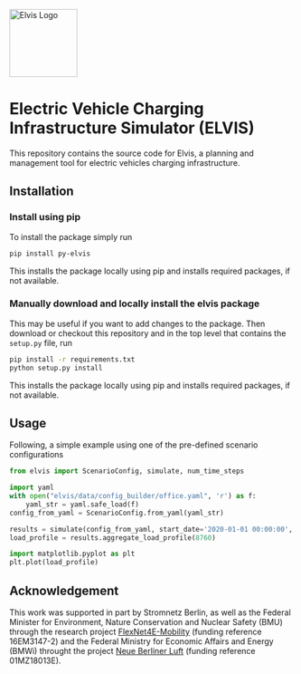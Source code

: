 

<img src="https://i.imgur.com/CVM5RUD.png" alt="Elvis Logo" height="120px" 
/>

# Electric Vehicle Charging Infrastructure Simulator (ELVIS)
This repository contains the source code for Elvis, a planning and management tool for electric vehicles charging infrastructure.
## Installation
### Install using pip

To install the package simply run
```bash
pip install py-elvis
```
This installs the package locally using pip and installs required packages, if not available. 

### Manually download and locally install the elvis package

This may be useful if you want to add changes to the package. Then download or checkout this repository and in the top level that contains the `setup.py` file, run
```bash
pip install -r requirements.txt
python setup.py install
```
This installs the package locally using pip and installs required packages, if not available. 

## Usage

Following, a simple example using one of the pre-defined scenario configurations
```python
from elvis import ScenarioConfig, simulate, num_time_steps

import yaml
with open("elvis/data/config_builder/office.yaml", 'r') as f:
    yaml_str = yaml.safe_load(f)
config_from_yaml = ScenarioConfig.from_yaml(yaml_str)

results = simulate(config_from_yaml, start_date='2020-01-01 00:00:00', end_date='2020-12-31 23:00:00', resolution='01:00:00')
load_profile = results.aggregate_load_profile(8760)

import matplotlib.pyplot as plt
plt.plot(load_profile)
```

## Acknowledgement

This work was supported in part by Stromnetz Berlin, as well as the Federal Minister for Environment, Nature Conservation and Nuclear Safety (BMU) through the research project [FlexNet4E-Mobility](https://www.erneuerbar-mobil.de/projekte/flexnet4e-mobility) (funding reference 16EM3147-2) and the Federal Ministry for Economic Affairs and Energy (BMWi) throught the project [Neue Berliner Luft](https://www.neueberlinerluft.de/) (funding reference 01MZ18013E).
